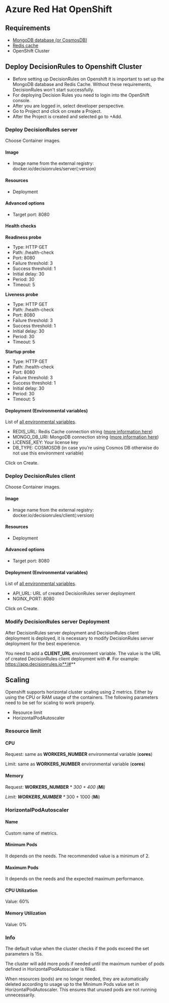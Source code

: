 # Azure Red Hat OpenShift

## Requirements&#x20;

* [MongoDB database (or CosmosDB)](microsoft-azure-setup/database-azure-cosmosdb.md)
* [Redis cache](microsoft-azure-setup/cache-azure-cache-for-redis.md)
* OpenShift Cluster

## **Deploy DecisionRules to Openshift Cluster**

* Before setting up DecisionRules on Openshift it is important to set up the MongoDB database and Redis Cache. Without these requirements, DecisionRules won't start successfully.&#x20;
* For deploying Decision Rules you need to login into the OpenShift console.&#x20;
* After you are logged in, select developer perspective.&#x20;
* Go to Project and click on create a Project.&#x20;
* After the Project is created and selected go to +Add.

### Deploy DecisionRules server

Choose Container images.

#### Image

* Image name from the external registry: docker.io/decisionrules/server(:version)

#### Resources&#x20;

* Deployment

#### Advanced options

* Target port: 8080&#x20;

#### Health checks&#x20;

**Readiness probe**&#x20;

* Type: HTTP GET
* Path: /health-check&#x20;
* Port: 8080&#x20;
* Failure threshold: 3&#x20;
* Success threshold: 1&#x20;
* Initial delay: 30&#x20;
* Period: 30&#x20;
* Timeout: 5



**Liveness probe**&#x20;

* Type: HTTP GET
* Path: /health-check&#x20;
* Port: 8080&#x20;
* Failure threshold: 3&#x20;
* Success threshold: 1&#x20;
* Initial delay: 30&#x20;
* Period: 30&#x20;
* Timeout: 5



**Startup probe**

* Type: HTTP GET
* Path: /health-check&#x20;
* Port: 8080&#x20;
* Failure threshold: 3&#x20;
* Success threshold: 1&#x20;
* Initial delay: 30&#x20;
* Period: 30&#x20;
* Timeout: 5

#### Deployment (Environmental variables)

List of [all environmental variables](https://docs.decisionrules.io/doc/on-premise-docker/containers-environmental-variables#server-environment-variables).

* REDIS\_URL: Redis Cache connection string ([more information here](https://docs.decisionrules.io/doc/on-premise-docker/microsoft-azure-setup/redis-azure-cache-for-redis#connecting-string-for-environmental-variables))&#x20;
* MONGO\_DB\_URI: MongoDB connection string ([more information here](https://docs.decisionrules.io/doc/on-premise-docker/microsoft-azure-setup/database-azure-cosmos-db#connecting-string-for-environmental-variables))&#x20;
* LICENSE\_KEY: Your license key&#x20;
*   DB\_TYPE: COSMOSDB (in case you’re using Cosmos DB otherwise do not use this environment variable)



Click on Create.

### **Deploy DecisionRules client**

Choose Container images.

#### Image&#x20;

* Image name from the external registry: docker.io/decisionrules/client(:version)&#x20;

#### Resources&#x20;

* Deployment&#x20;

#### Advanced options&#x20;

* Target port: 8080&#x20;

#### Deployment (Environmental variables)&#x20;

List of [all environmental variables](https://docs.decisionrules.io/doc/on-premise-docker/containers-environmental-variables#client-env-variables).

* API\_URL: URL of created DecisionRules server deployment&#x20;
* NGINX\_PORT: 8080

Click on Create.

### Modify DecisionRules server Deployment

After DecisionRules server deployment and DecisionRules client deployment is deployed, it is necessary to modify DecisionRules server deployment for the best experience.&#x20;

You need to add a **CLIENT\_URL** environment variable. The value is the URL of created DecisionRules client deployment with **#**. For example: https://app.decisionrules.io**/#**

## **Scaling**

Openshift supports horizontal cluster scaling using 2 metrics. Either by using the CPU or RAM usage of the containers. The following parameters need to be set for scaling to work properly.

* Resource limit&#x20;
* HorizontalPodAutoscaler&#x20;

### Resource limit&#x20;

#### CPU&#x20;

Request: same as **WORKERS\_NUMBER** environmental variable (**cores**)&#x20;

Limit: same as **WORKERS\_NUMBER** environmental variable (**cores**)&#x20;

#### Memory&#x20;

Request: **WORKERS\_NUMBER** \* _300 + 400 (**Mi**)_&#x20;

_Limit: **WORKERS\_NUMBER** \*_ 300 + 1000 (**Mi**)

### HorizontalPodAutoscaler&#x20;

#### Name&#x20;

Custom name of metrics.&#x20;

#### Minimum Pods&#x20;

It depends on the needs. The recommended value is a minimum of 2.&#x20;

#### Maximum Pods&#x20;

It depends on the needs and the expected maximum performance.&#x20;

#### CPU Utilization&#x20;

Value: 60%&#x20;

#### Memory Utilization&#x20;

Value: 0%&#x20;

### Info&#x20;

The default value when the cluster checks if the pods exceed the set parameters is 15s.&#x20;

The cluster will add more pods if needed until the maximum number of pods defined in HorizontalPodAutoscaler is filled.&#x20;

When resources (pods) are no longer needed, they are automatically deleted according to usage up to the Minimum Pods value set in HorizontalPodAutoscaler. This ensures that unused pods are not running unnecessarily.
